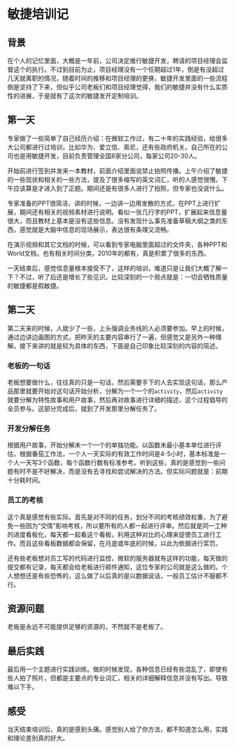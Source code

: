 # 敏捷培训记
## 背景
在个人的记忆里面，大概是一年前，公司决定推行敏捷开发，聘请的项目经理会监督这个的执行。不过到目前为止，项目经理没有一个任期超过1年，倒是有没超过几天就离职的情况，随着时间的推移和项目经理的更换，敏捷开发里面的一些流程倒是坚持了下来，但似乎公司老板们和项目经理觉得，我们的敏捷并没有什么实质性的进展，于是就有了这次的敏捷发开定制培训。

## 第一天
专家做了一些简单了自己经历介绍：在微软工作过，有二十年的实践经验，给很多大公司都进行过培训，比如华为、爱立信、索尼，还有些政府机关。自己所在的公司也是用敏捷开发，目前负责管理全国8家分公司，每家公司20-30人。

开始前进行签到并发来一本教材，前面介绍里面说禁止拍照传播。上午介绍了敏捷的一些现状和相关的一些方法，提及了很多缩写的英文词汇，听的人感觉很懵。下午应该算是才进入到了正题。期间还是有很多人进行了拍照，但专家也没说什么。

专家准备的PPT很简洁，讲的时候，一边讲一边用发散的方式，在PPT上进行扩展，期间还有相关的视频素材进行说明。看似一张几行字的PPT，扩展起来信息量很大，而且教材上基本是没有这些信息。没有发现什么事先准备草稿大纲之类的东西，感觉就是大脑中信息的现场展示，表达很有条理又流畅。

在演示视频和其它文档的时候，可以看到专家电脑里面超过的文件夹，各种PPT和World文档，也有相关时间分类，2010年的都有，真是积累了很多的东西。

一天结束后，感觉信息量根本接受不了，这样的培训，难道只是让我们大概了解一下？不过，听了后还是增长了些见识。比较深刻的一个观点就是：一切会牺牲质量的敏捷都是假敏捷。

## 第二天
第二天来的时候，人就少了一些，上头强调业务线的人必须要参加。早上的时候，通过边讲边画图的方式，把昨天的主要内容串行了一遍，但感觉又是另外一种理解。接下来讲的就是较为具体的东西，下面是自己印象比较深刻的内容的简述。
### 老板的一句话
老板想要做什么，往往真的只是一句话，然后需要手下的人去实现这句话，那么产品那里就要开始对这句话开始分析，分解为一个一个的`activity`，然后`activity`就要分解为特性故事和用户故事，然后再对故事进行详细的描述，这个过程倡导的全员参与。这部分完成后，就到了开发那里分解任务了。

### 开发分解任务
根据用户故事，开始分解未一个一个的单独功能。以函数未最小基本单位进行评估，根据番茄工作法，一个人一天实际的有效工作时间是4-5小时，基本标准是一个人一天写3个函数，每个函数行数有标准参考。听到这些，真的是感觉到一些问题有时不是不好解决，而是没有去寻找和尝试解决的方法。但实际问题就是：前期十分耗时间。

### 员工的考核
这个真是感觉有些实际。首先是对不同的任务，划分不同的考核绩效权重，为了避免一些因为“交情”影响考核，所以要所有的人都一起进行评审。然后就是同一工种的进度看板化，每天都一起看这个看板，利用这种对比的心理来促使员工进行工作。而且这些看板数据都会保留，在月底或年底的时候，以此为依据进行奖罚。

还有些老板想对员工写的代码进行监控，微软的服务器就有这样的功能，每天做的提交都有记录，每天都会给老板进行邮件通知，这位专家的公司就是这么做的。个人想想还是有些恐怖的，这么做了以后真的是以数据说话，一般员工估计不服都不行。

## 资源问题
老板是永远不可能提供足够的资源的，不然就不是老板了。

## 最后实践
最后用一个主题进行实践训练。做的时候发现，各种信息已经有些混乱了，即使有些人拍了照片，但都是主要点的专业词汇，相关的详细解释信息并没有写出。导致难以下手。

## 感受
当天结束培训后，真的是感到头痛。感觉别人给了你方法，都不知道怎么用，实践和理论差别真的好大。